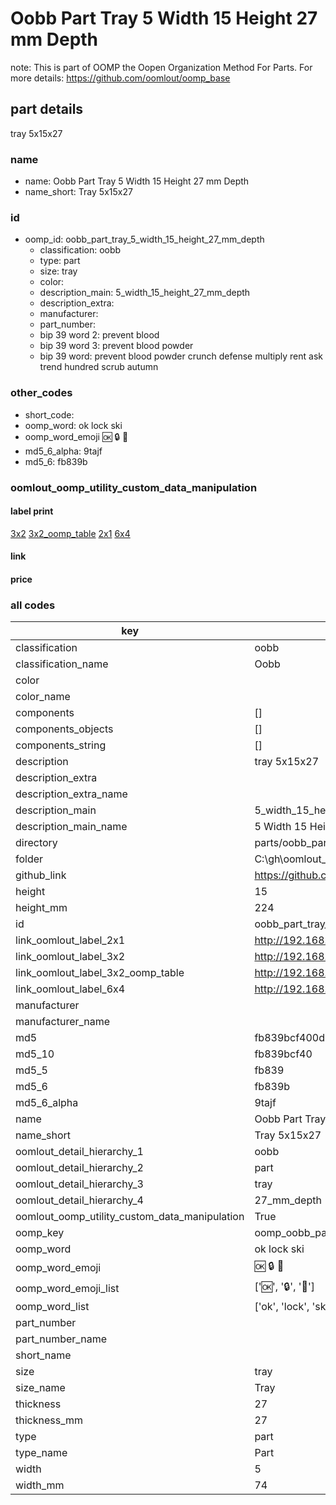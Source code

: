 # Oobb Part Tray 5 Width 15 Height 27 mm Depth  

note: This is part of OOMP the Oopen Organization Method For Parts. For more details: https://github.com/oomlout/oomp_base

##  part details
  



tray 5x15x27



### name
* name: Oobb Part Tray 5 Width 15 Height 27 mm Depth
* name_short: Tray 5x15x27 
### id
* oomp_id: oobb_part_tray_5_width_15_height_27_mm_depth
  * classification: oobb
  * type: part
  * size: tray
  * color: 
  * description_main: 5_width_15_height_27_mm_depth
  * description_extra: 
  * manufacturer: 
  * part_number: 
  * bip 39 word 2: prevent blood
  * bip 39 word 3: prevent blood powder
  * bip 39 word: prevent blood powder crunch defense multiply rent ask trend hundred scrub autumn

### other_codes
* short_code: 
* oomp_word: ok lock ski
* oomp_word_emoji :ok: :lock: :ski:
* md5_6_alpha: 9tajf
* md5_6: fb839b






### oomlout_oomp_utility_custom_data_manipulation
#### label print
[3x2](http://192.168.1.245:1112/?label=oomp%209tajf)
[3x2_oomp_table](http://192.168.1.108:1112/?label=oomp%209tajf)
[2x1](http://192.168.1.242:1112/?label=oomp%209tajf)
[6x4](http://192.168.1.55:1112/?label=oomp%209tajf)    

#### link

                              

#### price







### all codes 
| key | value |  
| --- | --- |  
| classification | oobb |  
| classification_name | Oobb |  
| color |  |  
| color_name |  |  
| components | [] |  
| components_objects | [] |  
| components_string | [] |  
| description | tray 5x15x27 |  
| description_extra |  |  
| description_extra_name |  |  
| description_main | 5_width_15_height_27_mm_depth |  
| description_main_name | 5 Width 15 Height 27 mm Depth |  
| directory | parts/oobb_part_tray_5_width_15_height_27_mm_depth |  
| folder | C:\gh\oomlout_oobb_version_4_generated_parts\parts\oobb_part_tray_5_width_15_height_27_mm_depth |  
| github_link | https://github.com/oomlout/oomlout_oomp_part_src/tree/main/parts/oobb_part_tray_5_width_15_height_27_mm_depth |  
| height | 15 |  
| height_mm | 224 |  
| id | oobb_part_tray_5_width_15_height_27_mm_depth |  
| link_oomlout_label_2x1 | http://192.168.1.242:1112/?label=oomp%209tajf |  
| link_oomlout_label_3x2 | http://192.168.1.245:1112/?label=oomp%209tajf |  
| link_oomlout_label_3x2_oomp_table | http://192.168.1.108:1112/?label=oomp%209tajf |  
| link_oomlout_label_6x4 | http://192.168.1.55:1112/?label=oomp%209tajf |  
| manufacturer |  |  
| manufacturer_name |  |  
| md5 | fb839bcf400d56ca459cb34f5245fd52 |  
| md5_10 | fb839bcf40 |  
| md5_5 | fb839 |  
| md5_6 | fb839b |  
| md5_6_alpha | 9tajf |  
| name | Oobb Part Tray 5 Width 15 Height 27 mm Depth |  
| name_short | Tray 5x15x27  |  
| oomlout_detail_hierarchy_1 | oobb |  
| oomlout_detail_hierarchy_2 | part |  
| oomlout_detail_hierarchy_3 | tray |  
| oomlout_detail_hierarchy_4 | 27_mm_depth |  
| oomlout_oomp_utility_custom_data_manipulation | True |  
| oomp_key | oomp_oobb_part_tray_5_width_15_height_27_mm_depth |  
| oomp_word | ok lock ski |  
| oomp_word_emoji | :ok: :lock: :ski: |  
| oomp_word_emoji_list | [':ok:', ':lock:', ':ski:'] |  
| oomp_word_list | ['ok', 'lock', 'ski'] |  
| part_number |  |  
| part_number_name |  |  
| short_name |  |  
| size | tray |  
| size_name | Tray |  
| thickness | 27 |  
| thickness_mm | 27 |  
| type | part |  
| type_name | Part |  
| width | 5 |  
| width_mm | 74 |  
